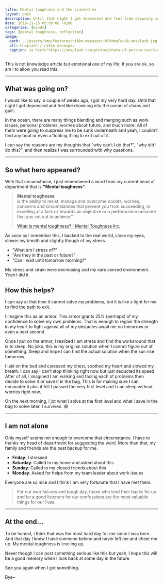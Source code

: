 ```yaml
---
title: Mental toughness and the cracked me
layout: post
description: Until that night I got depressed and feel like drowning into the ocean of chaos and guilt.
date: 2019-11-25 00:00:00 +0200
categories: [minds]
tags: [mental toughness, reflection]
image:
  path: ../assets/img/features/nikko-macaspac-6SNbWyFwuhk-unsplash.jpg
  alt: Unsplash / nikko macaspac
  caption: <a href="https://unsplash.com/photos/photo-of-person-reach-out-above-the-water-6SNbWyFwuhk">Unsplash / nikko macaspac</a>
---
```


This is not knowledge article but emotional one of my life. If you are ok, so am I to allow you read this.

---

## What was going on?

I would like to say, a couple of weeks ago, I got my very hard day. Until that night I got depressed and feel like drowning into the ocean of chaos and guilt.

In the ocean, there are many things blending and merging such as work issues, personal problems, worries about future, and much more. All of them were going to suppress me to be sunk underneath and yeah, I couldn’t find any boat or even a floating thing to exit out of it.

I can say the reasons are my thoughts that "why can’t I do that?", "why did I do this?", and then realize I was surrounded with why questions.

---

## So what hero appeared?

With that circumstance, I just remembered a word from my current head of department that is **"Mental toughness"**.

> **Mental toughness**  
> is the ability to resist, manage and overcome doubts, worries, concerns and circumstances that prevent you from succeeding, or excelling at a task or towards an objective or a performance outcome that you set out to achieve."
>
> [What is mental toughness? \| Mental Toughness Inc.](https://www.mentaltoughnessinc.com/WHAT-IS-MENTAL-TOUGHNESS/)

As soon as I remember this, I backed to the real world, close my eyes, slower my breath and slightly though of my stress.

- "What am I stress of?"
- "Are they in the past or future?"
- "Can I wait until tomorrow morning?"

My stress and strain were decreasing and my ears sensed environment. Yeah I did it.

## How this helps?

I can say at that time it cannot solve my problems, but it is like a light for me to find the path to exit.

I imagine this as an armor. This armor grants 25% (perhaps) of my confidence to solve my own problems. That is enough to regain the strength in my heart to fight against all of my obstacles await me on tomorrow or even a next second.

Once I put on the armor, I realized I am stress and find the workaround that is to sleep. No joke, this is my original solution when I cannot figure out of something. Sleep and hope I can find the actual solution when the sun rise tomorrow.

I laid on the bed and caressed my chest, soothed my heart and slowed my breath. I can say I can’t stop thinking right now but just deducted its speed. After of all, I imagined I am walking and facing each of problems then decide to solve it or save it in the bag. This is for making sure I can encounter it plus it felt I passed the very first level and I can sleep without worries right now.

On the next morning, I jot what I solve at the first level and what I save in the bag to solve later. I survived. 😅

---

## I am not alone

Only myself seems not enough to overcome that circumstance. I have to thanks my head of department for suggesting the word. More than that, my family and friends are the best backup for me.

- **Friday**: I stressed
- **Saturday**: Called to my home and asked about this
- **Sunday**: Called to my closed friends about this
- **Monday**: Asked for helps from my team leader about work issues

Everyone are so nice and I think I am very fortunate that I have met them.

> For our own failures and tough day, those who lend their backs for us and be a good listeners for our confessions are the most valuable things for our lives.

---

## At the end…

To be honest, I think that was the most hard day for me since I was born. And that day I knew I have someone behind and never left me and cheer me up. My mental toughness is leveling up.

Never though I can post something serious like this but yeah, I hope this will be a good memory when I look back at some day in the future.

See you again when I got something.

Bye~
